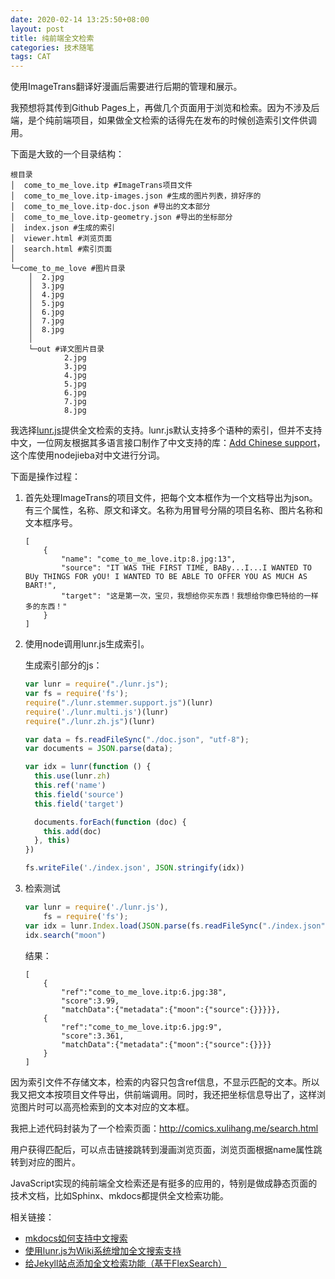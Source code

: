 ```yaml
---
date: 2020-02-14 13:25:50+08:00
layout: post
title: 纯前端全文检索
categories: 技术随笔
tags: CAT
---
```


使用ImageTrans翻译好漫画后需要进行后期的管理和展示。

我预想将其传到Github Pages上，再做几个页面用于浏览和检索。因为不涉及后端，是个纯前端项目，如果做全文检索的话得先在发布的时候创造索引文件供调用。

下面是大致的一个目录结构：

```
根目录
│  come_to_me_love.itp #ImageTrans项目文件
│  come_to_me_love.itp-images.json #生成的图片列表，排好序的
│  come_to_me_love.itp-doc.json #导出的文本部分
│  come_to_me_love.itp-geometry.json #导出的坐标部分
│  index.json #生成的索引
│  viewer.html #浏览页面
│  search.html #索引页面
│
└─come_to_me_love #图片目录
    │  2.jpg
    │  3.jpg
    │  4.jpg
    │  5.jpg
    │  6.jpg
    │  7.jpg
    │  8.jpg
    │
    └─out #译文图片目录
            2.jpg
            3.jpg
            4.jpg
            5.jpg
            6.jpg
            7.jpg
            8.jpg
```

我选择[lunr.js](https://lunrjs.com/)提供全文检索的支持。lunr.js默认支持多个语种的索引，但并不支持中文，一位网友根据其多语言接口制作了中文支持的库：[Add Chinese support](https://github.com/MihaiValentin/lunr-languages/pull/53)，这个库使用nodejieba对中文进行分词。

下面是操作过程：

1. 首先处理ImageTrans的项目文件，把每个文本框作为一个文档导出为json。有三个属性，名称、原文和译文。名称为用冒号分隔的项目名称、图片名称和文本框序号。

	```
	[
		{
			"name": "come_to_me_love.itp:8.jpg:13",
			"source": "IT WAS THE FIRST TIME, BABy...I...I WANTED TO BUy THINGS FOR yOU! I WANTED TO BE ABLE TO OFFER YOU AS MUCH AS BART!",
			"target": "这是第一次，宝贝，我想给你买东西！我想给你像巴特给的一样多的东西！"
		}
	]
	```

2. 使用node调用lunr.js生成索引。

	生成索引部分的js：

	```js
	var lunr = require("./lunr.js");
	var fs = require('fs');
	require("./lunr.stemmer.support.js")(lunr)
	require('./lunr.multi.js')(lunr)
	require("./lunr.zh.js")(lunr)

	var data = fs.readFileSync("./doc.json", "utf-8");
	var documents = JSON.parse(data);

	var idx = lunr(function () {
	  this.use(lunr.zh)
	  this.ref('name')
	  this.field('source')
	  this.field('target')

	  documents.forEach(function (doc) {
		this.add(doc)
	  }, this)
	})

	fs.writeFile('./index.json', JSON.stringify(idx))
	```

3. 检索测试

	```js
	var lunr = require('./lunr.js'),
		fs = require('fs');
	var idx = lunr.Index.load(JSON.parse(fs.readFileSync("./index.json")));
	idx.search("moon")
	```
	
	结果：
	
	```	
	[	
	    {
	        "ref":"come_to_me_love.itp:6.jpg:38",
			"score":3.99,
			"matchData":{"metadata":{"moon":{"source":{}}}}},
	    {
	        "ref":"come_to_me_love.itp:6.jpg:9",
		    "score":3.361,
		    "matchData":{"metadata":{"moon":{"source":{}}}}
		}
	]
	```

因为索引文件不存储文本，检索的内容只包含ref信息，不显示匹配的文本。所以我又把文本按项目文件导出，供前端调用。同时，我还把坐标信息导出了，这样浏览图片时可以高亮检索到的文本对应的文本框。

我把上述代码封装为了一个检索页面：<http://comics.xulihang.me/search.html>

用户获得匹配后，可以点击链接跳转到漫画浏览页面，浏览页面根据name属性跳转到对应的图片。

JavaScript实现的纯前端全文检索还是有挺多的应用的，特别是做成静态页面的技术文档，比如Sphinx、mkdocs都提供全文检索功能。

相关链接：

* [mkdocs如何支持中文搜索](https://www.jianshu.com/p/d5308e4c8841)
* [使用lunr.js为Wiki系统增加全文搜索支持](https://zohead.com/archives/wiki-lunr-js/)
* [给Jekyll站点添加全文检索功能（基于FlexSearch）](/how-to-add-full-text-search-to-jekyll-blog/)

